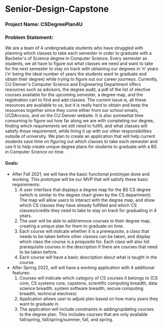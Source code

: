 # Senior-Design-Capstone
### Project Name: CSDegreePlan4U


### Problem Statement:  
We are a team of 4 undergraduate students who have struggled with planning which classes to take each semester in order to graduate with a Bachelor's of Science degree in Computer Science. Every semester as students, we all have to figure out what classes we need and want to take for the next semester to stay on track with obtaining our degrees in ‘n’ years (‘n’ being the ideal number of years the students want to graduate and obtain their degree) while trying to figure out our career journeys. Currently, CU Denver's Computer Science and Engineering Department offers resources such as advisors, the degree audit, a pdf of the list of elective courses available for the upcoming semester, a degree map, and the registration cart to find and add classes. The current issue is, all these resources are available to us, but it is really hard to obtain and keep the resources together since they come either from our school emails, UCDAccess, and on the CU Denver website. It is also somewhat time consuming to figure out how far along we are with completing our degree, finding which requirements we still need to fulfill, and what classes will satisfy those requirement, while lining it up with our other responsibilities outside of university. We plan to create an application that will help current students save time on figuring out which classes to take each semester and use it to help create unique degree plans for students to graduate with a BS in Computer Science on time.

#### Goals:
- After Fall 2021, we will have the basic functional prototype done and working. This prototype will be our MVP that will satisfy these basic requirements: 
  1) A user interface that displays a degree map for the BS CS degree (which is similar to the degree chart given by the CS department). The map will allow users to interact with the degree map, and show which CS classes they have already fulfilled and which CS classes/credits they need to take to stay on track for graduating in 4 years.
  2) The user will be able to add/remove courses to their degree map, creating a unique plan for them to graduate on time.
  3) Each course will indicate whether it is a prerequisite, a class that needs to be taken before other classes can be taken, and display which class the course is a prequisite for. Each class will also list prerequisite courses in the description if there are courses that need to be taken before.
  4) Each course will have a basic description about what is taught in the course.
- After Spring 2022, will will have a working application with 4 additional features:
  1) Courses will indicate which category of CS courses it belongs to (CS core, CS systems core, capstone, scientific computing breadth, data science breadth, system software breadth, secure computing breadth, technical electives)
  2) Application allows user to adjust plan based on how many years they want to graduate in.
  3) The application will include constraints in adding/updating courses to the degree plan. This includes courses that are only available fall/spring, fall/spring/summer, fall, and spring.
  
